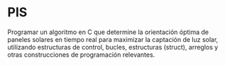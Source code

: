 # PIS
Programar un algoritmo en C que determine la orientación óptima de paneles solares en tiempo real para maximizar la captación de luz solar, utilizando estructuras de control, bucles, estructuras (struct), arreglos y otras construcciones de programación relevantes.

